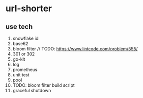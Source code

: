 # url-shorter

## use tech
1. snowflake id
2. base62
3. bloom filter // TODO: https://www.lintcode.com/problem/555/
4. 301 or 302
5. go-kit
6. log
7. prometheus
8. unit test
9. pool
10. TODO: bloom filter build script
11. graceful shutdown